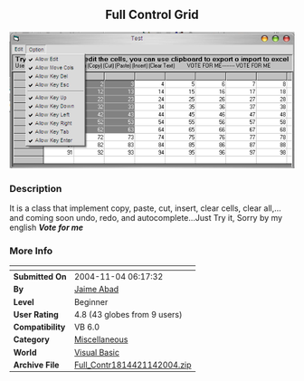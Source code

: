 ﻿<div align="center">

## Full Control Grid

<img src="PIC200411406219863.jpg">
</div>

### Description

It is a class that implement copy, paste, cut, insert, clear cells, clear all,... and coming soon undo, redo, and autocomplete...Just Try it, Sorry by my english ***Vote for me***
 
### More Info
 


<span>             |<span>
---                |---
**Submitted On**   |2004-11-04 06:17:32
**By**             |[Jaime Abad](https://github.com/Planet-Source-Code/PSCIndex/blob/master/ByAuthor/jaime-abad.md)
**Level**          |Beginner
**User Rating**    |4.8 (43 globes from 9 users)
**Compatibility**  |VB 6\.0
**Category**       |[Miscellaneous](https://github.com/Planet-Source-Code/PSCIndex/blob/master/ByCategory/miscellaneous__1-1.md)
**World**          |[Visual Basic](https://github.com/Planet-Source-Code/PSCIndex/blob/master/ByWorld/visual-basic.md)
**Archive File**   |[Full\_Contr1814421142004\.zip](https://github.com/Planet-Source-Code/jaime-abad-full-control-grid__1-57085/archive/master.zip)








